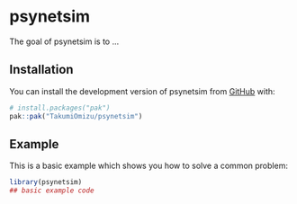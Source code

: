 
# psynetsim

<!-- badges: start -->
<!-- badges: end -->

The goal of psynetsim is to ...

## Installation

You can install the development version of psynetsim from [GitHub](https://github.com/) with:

``` r
# install.packages("pak")
pak::pak("TakumiOmizu/psynetsim")
```

## Example

This is a basic example which shows you how to solve a common problem:

``` r
library(psynetsim)
## basic example code
```

